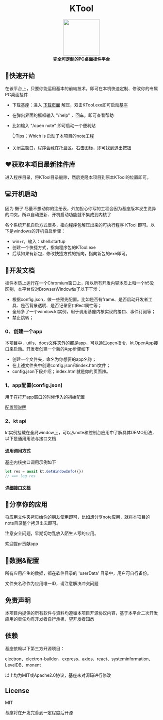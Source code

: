 # <div align="center">KTool</div>

<div align="center">
  <img src="./favicon.ico" width="120" height="120" />
  <br />
  <b>完全可定制的PC桌面挂件平台</b>
</div>


## 🏃‍快速开始

在该平台上，只要你能运用基本的前端技术，即可在本机快速定制、修改你的专属PC桌面挂件

- 下载基座：进入 [下载页面](https://github.com/SteveWooo/KTool/releases) 解压，双击KTool.exe即可启动基座
- 在弹出界面的框框输入 "/help" ，回车，即可查看帮助
- 比如输入 "/open note" 即可启动一个便利贴

  👆Tips：Which is 启动了本项目的note工程
- 关闭主窗口，程序会藏在托盘区。右击图标，即可找到退出按钮

## ♥获取本项目最新挂件库
进入程序目录，将KTool目录删除，然后克隆本项目到原本KTool的位置即可。

## 💻开机启动
因为 ~~懒了~~ 尽量不想动你的注册表，外加担心你写的工程会因为基座版本发生诡异的冲突，所以自动更新、开机启动功能就不集成到内核了

各个系统开机自启方式很多，指向程序包解压出来的可执行程序 KTool 即可。以下是windows的开机自启步骤：

- win+r，输入：shell:startup
- 创建一个快捷方式，指向程序包的KTool.exe
- 后续如果有新包，修改快捷方式的指向，指向新包的exe即可。

## 🔧开发文档

挂件本质上运行在一个Chromium窗口上，所以所有开发内容本质上和一个h5没区别，本平台仅对BrowserWindow做了以下干涉：
- 根据config.json，做一些预先配置。比如是否有frame、是否启动开发者工具、是否背景透明、是否记录窗口Rect属性等；
- 全局多了一个window.kt实例，用于调用基座内核实现的接口、事件订阅等；
- 禁止跳转；

### 0、创建一个app

本项目中，utils、docs文件夹外的都是app，可以通过open指令、kt.OpenApp接口来启动。开发者创建一个新的App步骤如下

- 创建一个文件夹，命名为你想要的app名称；
- 在上述文件夹中创建config.json和index.html文件；
- config.json下段介绍；index.html就是你的页面辣。

### 1、app配置(config.json)

用于在打开app窗口的时候传入的初始配置

[配置项说明](https://stevewooo.github.io/KTool/global.html#WindowConfigure)

### 2、kt api

kt实例挂载在全局window上，可以从note和控制台应用中了解具体DEMO用法，以下是通用用法与接口文档

#### 通用调用方式
基座内核接口调用示例如下
```js
let res = await kt.GetWindowInfo({})
// ==> log res
```
#### [详细接口文档](https://stevewooo.github.io/KTool)

## 🚗分享你的应用

将应用文件夹拷贝给你的朋友使用即可，比如想分享note应用，就将本项目的note目录整个拷贝出去即可。

注意安全问题，早期切勿乱放入陌生人写的应用。

欢迎提pr贡献app

## 🤖数据&配置
所有应用产生的数据，都在软件目录的 'userData' 目录中，用户可自行备份。

文件夹名称作为应用唯一ID，请注意解决冲突问题

## 免责声明
本项目内提供的所有软件与资料均遵循本项目开源协议内容，基于本平台二次开发应用的责任均有开发者自行承担，望开发者知悉

## 依赖

基座依赖以下第三方开源项目：

electron、electron-builder、express、axios、react、systeminformation、LevelDB、monent

以上均为MIT或Apache2.0协议，基座未对源码进行修改

## License
MIT

基座将在开发完善到一定程度后开源

